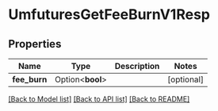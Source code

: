# UmfuturesGetFeeBurnV1Resp

## Properties

Name | Type | Description | Notes
------------ | ------------- | ------------- | -------------
**fee_burn** | Option<**bool**> |  | [optional]

[[Back to Model list]](../README.md#documentation-for-models) [[Back to API list]](../README.md#documentation-for-api-endpoints) [[Back to README]](../README.md)


